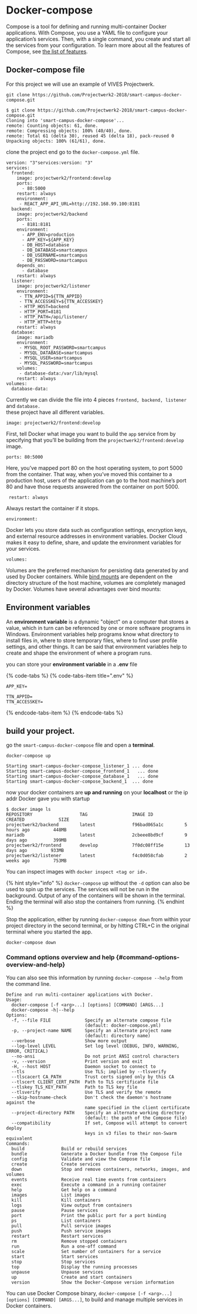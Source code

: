 # Docker-compose

Compose is a tool for defining and running multi-container Docker applications. With Compose, you use a YAML file to configure your application’s services. Then, with a single command, you create and start all the services from your configuration. To learn more about all the features of Compose, see [the list of features](https://docs.docker.com/compose/overview/#features).

## Docker-compose file

For this project we will use an example of VIVES Projectwerk.

```text
git clone https://github.com/Projectwerk2-2018/smart-campus-docker-compose.git
```

```text
$ git clone https://github.com/Projectwerk2-2018/smart-campus-docker-compose.git
Cloning into 'smart-campus-docker-compose'...
remote: Counting objects: 61, done.
remote: Compressing objects: 100% (40/40), done.
remote: Total 61 (delta 30), reused 45 (delta 18), pack-reused 0
Unpacking objects: 100% (61/61), done.
```

clone the project end go to the `docker-compose.yml` file.

```text
version: "3"services:version: "3"
services:
  frontend:
    image: projectwerk2/frontend:develop
    ports:
      - 80:5000
    restart: always
    environment:
     - REACT_APP_API_URL=http://192.168.99.100:8181
  backend:
    image: projectwerk2/backend
    ports:
      - 8181:8181
    environment:
      - APP_ENV=production
      - APP_KEY=${APP_KEY}
      - DB_HOST=database
      - DB_DATABASE=smartcampus
      - DB_USERNAME=smartcampus
      - DB_PASSWORD=smartcampus
    depends_on: 
      - database
    restart: always
  listener:
    image: projectwerk2/listener
    environment:
     - TTN_APPID=${TTN_APPID}
     - TTN_ACCESSKEY=${TTN_ACCESSKEY}
     - HTTP_HOST=backend
     - HTTP_PORT=8181
     - HTTP_PATH=/api/listener/
     - HTTP_HTTP=http
    restart: always
  database:
    image: mariadb
    environment:
     - MYSQL_ROOT_PASSWORD=smartcampus
     - MYSQL_DATABASE=smartcampus
     - MYSQL_USER=smartcampus
     - MYSQL_PASSWORD=smartcampus
    volumes:
     - database-data:/var/lib/mysql
    restart: always
volumes:
  database-data:
```

Currently we can divide the file into 4 pieces `frontend, backend, listener` and `database.`   
these project have all different variables.

```text
image: projectwerk2/frontend:develop
```

First, tell Docker what image you want to build the `app` service from by specifying that you’ll be building from the `projectwerk2/frontend:develop` image.   


```text
ports: 80:5000
```

Here, you’ve mapped port 80 on the host operating system, to port 5000 from the container. That way, when you’ve moved this container to a production host, users of the application can go to the host machine’s port 80 and have those requests answered from the container on port 5000.

```text
 restart: always
```

Always restart the container if it stops.

```text
environment:
```

Docker lets you store data such as configuration settings, encryption keys, and external resource addresses in environment variables. Docker Cloud makes it easy to define, share, and update the environment variables for your services.

```text
volumes:
```

Volumes are the preferred mechanism for persisting data generated by and used by Docker containers. While [bind mounts](https://docs.docker.com/storage/bind-mounts/) are dependent on the directory structure of the host machine, volumes are completely managed by Docker. Volumes have several advantages over bind mounts:

## Environment variables

An **environment variable** is a dynamic "object" on a computer that stores a value, which in turn can be referenced by one or more software programs in Windows. Environment variables help programs know what directory to install files in, where to store temporary files, where to find user profile settings, and other things. It can be said that environment variables help to create and shape the environment of where a program runs.

you can store your **environment variable** in a **.env** file

{% code-tabs %}
{% code-tabs-item title=".env" %}
```text
APP_KEY=

TTN_APPID=
TTN_ACCESSKEY=

```
{% endcode-tabs-item %}
{% endcode-tabs %}

## build your project. 

go the `smart-campus-docker-compose` file and open a **terminal**. 

```text
docker-compose up
```

```text
Starting smart-campus-docker-compose_listener_1 ... done
Starting smart-campus-docker-compose_frontend_1   ... done
Starting smart-campus-docker-compose_database_1   ... done
Starting smart-campus-docker-compose_backend_1  ... done
```

now your docker containers are **up and running** on your **localhost** or the ip addr Docker gave you with startup

```text
$ docker image ls
REPOSITORY                  TAG                 IMAGE ID            CREATED             SIZE
projectwerk2/backend        latest              f96bad065a1c        5 hours ago         448MB
mariadb                     latest              2cbeee8bd9cf        9 days ago          399MB
projectwerk2/frontend       develop             7f0dc08ff15e        13 days ago         933MB
projectwerk2/listener       latest              f4c0d058cfab        2 weeks ago         753MB
```

You can inspect images with `docker inspect <tag or id>.`

{% hint style="info" %}
`docker-compose` up without the `-d` option can also be used to spin up the services. The services will not be run in the background. Output of any of the containers will be shown in the terminal. Ending the terminal will also stop the containers from running.
{% endhint %}

Stop the application, either by running `docker-compose down` from within your project directory in the second terminal, or by hitting CTRL+C in the original terminal where you started the app.

```text
docker-compose down
```

### Command options overview and help {#command-options-overview-and-help}

You can also see this information by running `docker-compose --help` from the command line.

```text
Define and run multi-container applications with Docker.
Usage:
  docker-compose [-f <arg>...] [options] [COMMAND] [ARGS...]
  docker-compose -h|--help
Options:
  -f, --file FILE             Specify an alternate compose file
                              (default: docker-compose.yml)
  -p, --project-name NAME     Specify an alternate project name
                              (default: directory name)
  --verbose                   Show more output
  --log-level LEVEL           Set log level (DEBUG, INFO, WARNING, ERROR, CRITICAL)
  --no-ansi                   Do not print ANSI control characters
  -v, --version               Print version and exit
  -H, --host HOST             Daemon socket to connect to
  --tls                       Use TLS; implied by --tlsverify
  --tlscacert CA_PATH         Trust certs signed only by this CA
  --tlscert CLIENT_CERT_PATH  Path to TLS certificate file
  --tlskey TLS_KEY_PATH       Path to TLS key file
  --tlsverify                 Use TLS and verify the remote
  --skip-hostname-check       Don't check the daemon's hostname against the
                              name specified in the client certificate
  --project-directory PATH    Specify an alternate working directory
                              (default: the path of the Compose file)
  --compatibility             If set, Compose will attempt to convert deploy
                              keys in v3 files to their non-Swarm equivalent
Commands:
  build              Build or rebuild services
  bundle             Generate a Docker bundle from the Compose file
  config             Validate and view the Compose file
  create             Create services
  down               Stop and remove containers, networks, images, and volumes
  events             Receive real time events from containers
  exec               Execute a command in a running container
  help               Get help on a command
  images             List images
  kill               Kill containers
  logs               View output from containers
  pause              Pause services
  port               Print the public port for a port binding
  ps                 List containers
  pull               Pull service images
  push               Push service images
  restart            Restart services
  rm                 Remove stopped containers
  run                Run a one-off command
  scale              Set number of containers for a service
  start              Start services
  stop               Stop services
  top                Display the running processes
  unpause            Unpause services
  up                 Create and start containers
  version            Show the Docker-Compose version information
```

You can use Docker Compose binary, `docker-compose [-f <arg>...] [options] [COMMAND] [ARGS...]`, to build and manage multiple services in Docker containers.

